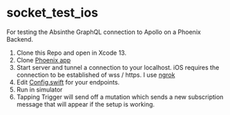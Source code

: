 # socket_test_ios

For testing the Absinthe GraphQL connection to Apollo on a Phoenix Backend.

1. Clone this Repo and open in Xcode 13.
2. Clone [Phoenix app](https://github.com/Func-Main/socket_test_server)
3. Start server and tunnel a connection to your localhost. iOS requires the connection to be established of wss / https. I use [ngrok](https://ngrok.com)
4. Edit [Config.swift](https://github.com/Func-Main/socket_test_ios/blob/main/SocketTester/Config.swift) for your endpoints.
5. Run in simulator
6. Tapping Trigger will send off a mutation which sends a new subscription message that will appear if the setup is working.

